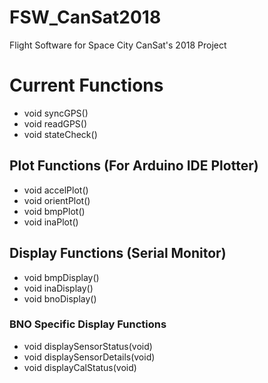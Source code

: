 # FSW_CanSat2018
Flight Software for Space City CanSat's 2018 Project

# Current Functions

* void syncGPS()
* void readGPS()
* void stateCheck()

## Plot Functions (For Arduino IDE Plotter)

* void accelPlot()
* void orientPlot()
* void bmpPlot()
* void inaPlot()

## Display Functions (Serial Monitor)

* void bmpDisplay()
* void inaDisplay()
* void bnoDisplay()

### BNO Specific Display Functions

* void displaySensorStatus(void)
* void displaySensorDetails(void)
* void displayCalStatus(void)